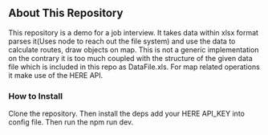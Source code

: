 
## About This Repository

This repository is a demo for a job interview. It takes data within xlsx format parses it(Uses node to reach out the file system) and use the data to calculate routes, draw objects on map. This is not a generic implementation on the contrary it is too much coupled with the structure of the given data file which is included in this repo as DataFile.xls. For map related operations it make use of the HERE API.


### How to Install

Clone the repository. Then install the deps add your HERE API_KEY into config file. Then run the npm run dev.
